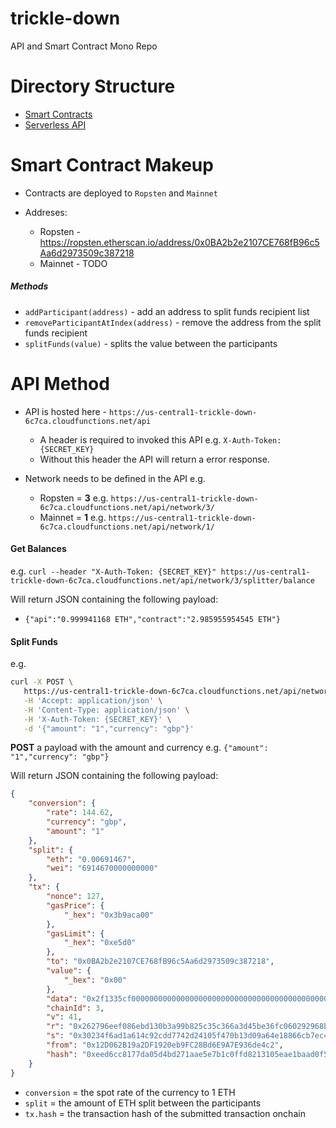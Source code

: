 # trickle-down
API and Smart Contract Mono Repo

Directory Structure
=========

* [Smart Contracts](https://github.com/blockrockettech/trickle-down/tree/master/contracts)
* [Serverless API](https://github.com/blockrockettech/trickle-down/tree/master/api)


Smart Contract Makeup
========

* Contracts are deployed to `Ropsten` and `Mainnet`

* Addreses:
  * Ropsten - https://ropsten.etherscan.io/address/0x0BA2b2e2107CE768fB96c5Aa6d2973509c387218
  * Mainnet - TODO

##### Methods

* `addParticipant(address)` - add an address to split funds recipient list
* `removeParticipantAtIndex(address)` - remove the address from the split funds recipient
* `splitFunds(value)` - splits the value between the participants

API Method
========

* API is hosted here - `https://us-central1-trickle-down-6c7ca.cloudfunctions.net/api`
  * A header is required to invoked this API e.g. `X-Auth-Token: {SECRET_KEY}`
  * Without this header the API will return a error response.
  
* Network needs to be defined in the API e.g.
  * Ropsten = **3** e.g. `https://us-central1-trickle-down-6c7ca.cloudfunctions.net/api/network/3/`
  * Mainnet = **1** e.g. `https://us-central1-trickle-down-6c7ca.cloudfunctions.net/api/network/1/`

#### Get Balances

e.g. `curl --header "X-Auth-Token: {SECRET_KEY}" https://us-central1-trickle-down-6c7ca.cloudfunctions.net/api/network/3/splitter/balance`

Will return JSON containing the following payload:

* `{"api":"0.999941168 ETH","contract":"2.985955954545 ETH"}`

#### Split Funds

e.g.
```bash
curl -X POST \
   https://us-central1-trickle-down-6c7ca.cloudfunctions.net/api/network/3/splitter/split \
   -H 'Accept: application/json' \
   -H 'Content-Type: application/json' \
   -H 'X-Auth-Token: {SECRET_KEY}' \
   -d '{"amount": "1","currency": "gbp"}'
```

**POST** a payload with the amount and currency e.g. `{"amount": "1","currency": "gbp"}`

Will return JSON containing the following payload:

```json
{
    "conversion": {
        "rate": 144.62,
        "currency": "gbp",
        "amount": "1"
    },
    "split": {
        "eth": "0.00691467",
        "wei": "6914670000000000"
    },
    "tx": {
        "nonce": 127,
        "gasPrice": {
            "_hex": "0x3b9aca00"
        },
        "gasLimit": {
            "_hex": "0xe5d0"
        },
        "to": "0x0BA2b2e2107CE768fB96c5Aa6d2973509c387218",
        "value": {
            "_hex": "0x00"
        },
        "data": "0x2f1335cf000000000000000000000000000000000000000000000000001890db1116cc00",
        "chainId": 3,
        "v": 41,
        "r": "0x262796eef086ebd130b3a99b825c35c366a3d45be36fc060292968ba78992668",
        "s": "0x30234f6ad1a614c92cdd7742d24105f470b13d09a64e18866cb7ec486cf211d7",
        "from": "0x12D062B19a2DF1920eb9FC28Bd6E9A7E936de4c2",
        "hash": "0xeed6cc8177da05d4bd271aae5e7b1c0ffd8213105eae1baad0f577df01e28283"
    }
}
```

* `conversion` = the spot rate of the currency to 1 ETH
* `split` = the amount of ETH split between the participants
* `tx.hash` = the transaction hash of the submitted transaction onchain
